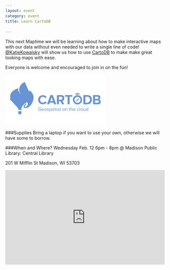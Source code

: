 ```yaml
---
layout: event
category: event
title: Learn CartoDB

---
```



This next Maptime we will be learning about how to make interactive maps with our data without even needed to write a single line of code!  [@KatieKowalsky](https://twitter.com/KatieKowalsky) will show us how to use [CartoDB](http://cartodb.com/) to make make great looking maps with ease. 

Everyone is welcome and encouraged to join in on the fun! 

<img src="./img/imgres.png">

###Supplies
Bring a laptop if you want to use your own, otherwise we will have some to borrow.

###When and Where? 
Wednesday Feb. 12 6pm - 8pm @ Madison Public Library: Central Library 

201 W Mifflin St Madison, WI 53703

<iframe frameborder="0" width="100%" height="300" src="http://bl.ocks.org/d/5728fa98c5d97a623417"></iframe>